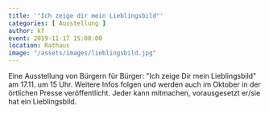 ```yaml
---
title: '"Ich zeige dir mein Lieblingsbild"'
categories: [ Ausstellung ]
author: kf
event: 2019-11-17 15:00:00
location: Rathaus
image: "/assets/images/lieblingsbild.jpg"
---
```


Eine Ausstellung von Bürgern für Bürger: "Ich zeige Dir mein Lieblingsbild" am 17.11. um 15 Uhr. Weitere Infos folgen und werden auch im Oktober in der örtlichen Presse veröffentlicht. Jeder kann mitmachen, vorausgesetzt er/sie hat ein Lieblingsbild.